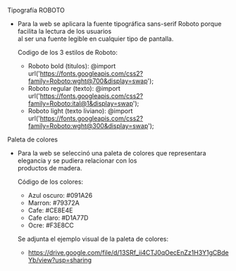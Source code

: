 
Tipografía ROBOTO
  - Para la web se aplicara la fuente tipográfica sans-serif Roboto porque facilita la lectura de los usuarios  
    al ser una fuente legible en cualquier tipo de pantalla.
    
    Codigo de los 3 estilos de Roboto:
    - Roboto bold (titulos): @import url('https://fonts.googleapis.com/css2?family=Roboto:wght@700&display=swap');
    - Roboto regular (texto): @import url('https://fonts.googleapis.com/css2?family=Roboto:ital@1&display=swap');
    - Roboto light (texto liviano): @import url('https://fonts.googleapis.com/css2?family=Roboto:wght@300&display=swap');

Paleta de colores
  - Para la web se seleccinó una paleta de colores que representara elegancia y se pudiera relacionar con los  
    productos de madera.
    
    Código de los colores:
    - Azul oscuro: #091A26
    - Marron: #79372A
    - Cafe: #CE8E4E
    - Cafe claro: #D1A77D
    - Ocre: #F3E8CC
   
    Se adjunta el ejemplo visual de la paleta de colores:
    - https://drive.google.com/file/d/13SRf_ii4CTJ0qOecEnZz1H3Y1gCBdeYb/view?usp=sharing
